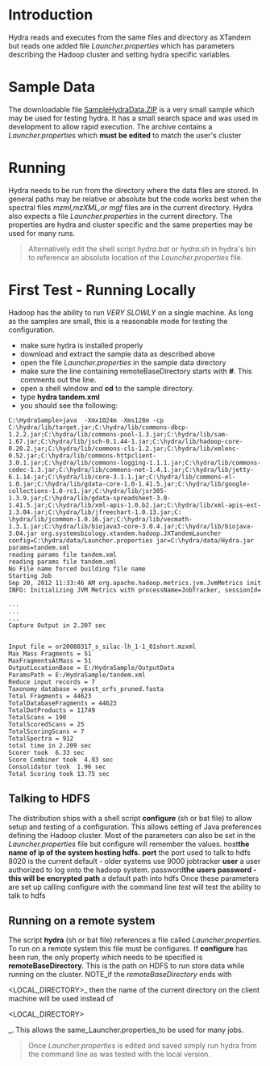 # Introduction #

Hydra reads and executes from the same files and directory as XTandem but reads one added file _Launcher.properties_ which has parameters describing the Hadoop cluster and setting hydra specific variables.

# Sample Data #
The downloadable file [SampleHydraData.ZIP](http://code.google.com/p/hydra-proteomics/downloads/detail?name=SampleHydraData.ZIP&can=2&q=) is a very small sample which may be used for testing hydra. It has a small search space and was used in development to allow rapid execution. The archive contains a _Launcher.properties_ which **must be edited** to match the user's cluster

# Running #

Hydra needs to be run from the directory where the data files are stored. In general paths may be relative or absolute but the code works best when the spectral files _mzml,mzXML,or mgf_ files are in the current directory.  Hydra also expects a file _Launcher.properties_ in the current directory. The properties are hydra and cluster specific and the same properties may be used for many runs.
> Alternatively edit the shell script _hydra.bat_ or _hydra.sh_ in hydra's bin to reference an absolute location of the _Launcher.properties_ file.

# First Test - Running Locally #

Hadoop has the ability to run _VERY SLOWLY_ on a single machine. As long as the samples are small, this is a reasonable mode for testing the configuration.
  * make sure hydra is installed properly
  * download and extract the sample data as described above
  * open the file _Launcher.properties_ in the sample data directory
  * make sure the line containing remoteBaseDirectory starts with **#**. This comments out the line.
  * open a shell window and **cd** to the sample directory.
  * type **hydra tandem.xml**
  * you should see the following:
```
C:\HydraSample>java  -Xmx1024m -Xms128m -cp C:\hydra/lib/target.jar;C:\hydra/lib/commons-dbcp-1.2.2.jar;C:\hydra/lib/commons-pool-1.3.jar;C:\hydra/lib/sam-1.67.jar;C:\hydra/lib/jsch-0.1.44-1.jar;C:\hydra/lib/hadoop-core-0.20.2.jar;C:\hydra/lib/commons-cli-1.2.jar;C:\hydra/lib/xmlenc-0.52.jar;C:\hydra/lib/commons-httpclient-3.0.1.jar;C:\hydra/lib/commons-logging-1.1.1.jar;C:\hydra/lib/commons-codec-1.3.jar;C:\hydra/lib/commons-net-1.4.1.jar;C:\hydra/lib/jetty-6.1.14.jar;C:\hydra/lib/core-3.1.1.jar;C:\hydra/lib/commons-el-1.0.jar;C:\hydra/lib/gdata-core-1.0-1.41.5.jar;C:\hydra/lib/google-collections-1.0-rc1.jar;C:\hydra/lib/jsr305-1.3.9.jar;C:\hydra/lib/gdata-spreadsheet-3.0-1.41.5.jar;C:\hydra/lib/xml-apis-1.0.b2.jar;C:\hydra/lib/xml-apis-ext-1.3.04.jar;C:\hydra/lib/jfreechart-1.0.13.jar;C:
\hydra/lib/jcommon-1.0.16.jar;C:\hydra/lib/vecmath-1.3.1.jar;C:\hydra/lib/biojava3-core-3.0.4.jar;C:\hydra/lib/biojava-3.04.jar org.systemsbiology.xtandem.hadoop.JXTandemLauncher  config=C:\hydra/data/Launcher.properties jar=C:\hydra/data/Hydra.jar params=tandem.xml
reading params file tandem.xml
reading params file tandem.xml
No File name forced building file name
Starting Job
Sep 20, 2012 11:33:46 AM org.apache.hadoop.metrics.jvm.JvmMetrics init
INFO: Initializing JVM Metrics with processName=JobTracker, sessionId=

...
...
...
Capture Output in 2.207 sec


Input file = or20080317_s_silac-lh_1-1_01short.mzxml
Max Mass Fragments = 51
MaxFragmentsAtMass = 51
OutputLocationBase = E:/HydraSample/OutputData
ParamsPath = E:/HydraSample/tandem.xml
Reduce input records = 7
Taxonomy database = yeast_orfs_pruned.fasta
Total Fragments = 44623
TotalDatabaseFragments = 44623
TotalDotProducts = 11749
TotalScans = 190
TotalScoredScans = 25
TotalScoringScans = 7
TotalSpectra = 912
total time in 2.209 sec
Scorer took  6.33 sec
Score Combiner took  4.93 sec
Consolidator took  1.96 sec
Total Scoring took 13.75 sec
```

## Talking to HDFS ##
The distribution ships with a shell script **configure** (sh or bat file) to allow setup and testing of a configuration. This allows setting of Java preferences defining the Hadoop cluster. Most of the parameters can also be set in the _Launcher.properties_ file but configure will remember the values.
host**the name of ip of the system hosting hdfs.** **port** the port used to talk to hdfs 8020 is the current default - older systems use 9000
jobtracker **user** a user authorized to log onto the hadoop system.
password**the users password - this will be encrypted** **path** a default path into hdfs
Once these parameters are set up calling configure with the command line _test_ will test the ability to talk to hdfs


## Running on a remote system ##
The script **hydra** (sh or bat file) references a file called _Launcher.properties_. To run on a remote system this file must be configures. If **configure** has been run, the only property which needs to be specified is **remoteBaseDirectory**. This is the path on HDFS to run store data while running on the cluster.
NOTE_if the _remoteBaseDirectory_ ends with 

<LOCAL\_DIRECTORY>_ then the name of the current directory on the client machine will be used instead of 

<LOCAL\_DIRECTORY>

_. This allows the same_Launcher.properties\_to be used for many jobs.

> Once _Launcher.properties_ is edited and saved simply run hydra from the command line as was tested with the local version.